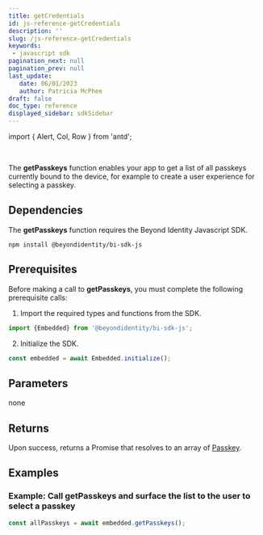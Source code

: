 ```yaml
---
title: getCredentials
id: js-reference-getCredentials
description: ''
slug: /js-reference-getCredentials
keywords: 
 - javascript sdk
pagination_next: null
pagination_prev: null
last_update: 
   date: 06/01/2023
   author: Patricia McPhee
draft: false
doc_type: reference
displayed_sidebar: sdkSidebar
---
```


import { Alert, Col, Row } from 'antd';

<Row>
  <Col span={12}>
    <Alert message="In progress (needs a copy edit)" type="info" />
  </Col>
</Row>
<br />

The **getPasskeys** function enables your app to get a list of all passkeys currently bound to the device, for example to create a user experience for selecting a passkey.

## Dependencies

The **getPasskeys** function requires the Beyond Identity Javascript SDK.

```
npm install @beyondidentity/bi-sdk-js
```

## Prerequisites

Before making a call to **getPasskeys**, you must complete the following prerequisite calls:  

1. Import the required types and functions from the SDK.

  ```javascript
  import {Embedded} from '@beyondidentity/bi-sdk-js';
  ```  

2. Initialize the SDK.

  ```javascript
  const embedded = await Embedded.initialize();
  ```  

## Parameters

none

## Returns

Upon success, returns a Promise that resolves to an array of [Passkey](/docs/next/js-reference-passkey-type).

## Examples
### Example: Call getPasskeys and surface the list to the user to select a passkey

```javascript
const allPasskeys = await embedded.getPasskeys();
```  
